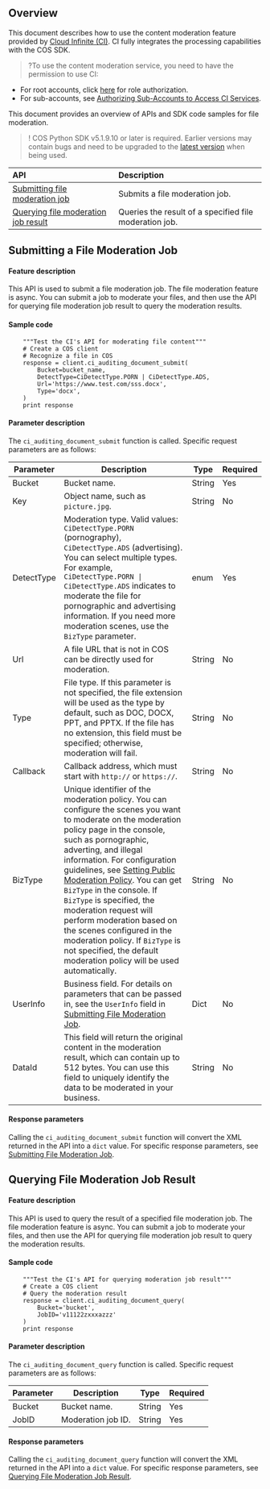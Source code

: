 ## Overview
This document describes how to use the content moderation feature provided by [Cloud Infinite (CI)](https://www.tencentcloud.com/document/product/1045). CI fully integrates the processing capabilities with the COS SDK.

>?To use the content moderation service, you need to have the permission to use CI:
- For root accounts, click [here](https://console.cloud.tencent.com/cam/role/grant?roleName=CI_QCSRole&policyName=QcloudCOSDataFullControl,QcloudAccessForCIRole,QcloudPartAccessForCIRole&principal=eyJzZXJ2aWNlIjoiY2kucWNsb3VkLmNvbSJ9&serviceType=%E6%95%B0%E6%8D%AE%E4%B8%87%E8%B1%A1&s_url=https%3A%2F%2Fconsole.cloud.tencent.com%2Fci) for role authorization.
- For sub-accounts, see [Authorizing Sub-Accounts to Access CI Services](https://intl.cloud.tencent.com/document/product/1045/33450).

This document provides an overview of APIs and SDK code samples for file moderation.

>! COS Python SDK v5.1.9.10 or later is required. Earlier versions may contain bugs and need to be upgraded to the [latest version](https://github.com/tencentyun/cos-python-sdk-v5/releases) when being used.
>

| API | Description    |
| :----------------------------------------------------------- | :------------------------- |
|[Submitting file moderation job](https://intl.cloud.tencent.com/document/product/436/48258) | Submits a file moderation job.   |
|[Querying file moderation job result](https://intl.cloud.tencent.com/document/product/436/48259)  | Queries the result of a specified file moderation job. |



## Submitting a File Moderation Job

#### Feature description

This API is used to submit a file moderation job. The file moderation feature is async. You can submit a job to moderate your files, and then use the API for querying file moderation job result to query the moderation results.

#### Sample code

```shell
    """Test the CI's API for moderating file content"""
    # Create a COS client
    # Recognize a file in COS
	response = client.ci_auditing_document_submit(
		Bucket=bucket_name,
		DetectType=CiDetectType.PORN | CiDetectType.ADS,
		Url='https://www.test.com/sss.docx',
		Type='docx',
	)
	print response
```

#### Parameter description

The `ci_auditing_document_submit` function is called. Specific request parameters are as follows:

| Parameter | Description | Type | Required |
| --------- | ------------------------------------------------------------ | ------ | -------- |
| Bucket | Bucket name.                                 | String  | Yes       |
| Key | Object name, such as `picture.jpg`.                                 | String  | No       |
| DetectType      | Moderation type. Valid values: `CiDetectType.PORN` (pornography), `CiDetectType.ADS` (advertising). You can select multiple types. For example, `CiDetectType.PORN \| CiDetectType.ADS` indicates to moderate the file for pornographic and advertising information. If you need more moderation scenes, use the `BizType` parameter.  | enum | Yes        |  
| Url | A file URL that is not in COS can be directly used for moderation.                                 | String  | No       |
| Type | File type. If this parameter is not specified, the file extension will be used as the type by default, such as DOC, DOCX, PPT, and PPTX. If the file has no extension, this field must be specified; otherwise, moderation will fail. | String | No |
| Callback | Callback address, which must start with `http://` or `https://`.              | String    | No       |
| BizType | Unique identifier of the moderation policy. You can configure the scenes you want to moderate on the moderation policy page in the console, such as pornographic, adverting, and illegal information. For configuration guidelines, see [Setting Public Moderation Policy](https://intl.cloud.tencent.com/document/product/436/52095). You can get `BizType` in the console. If `BizType` is specified, the moderation request will perform moderation based on the scenes configured in the moderation policy. If `BizType` is not specified, the default moderation policy will be used automatically. | String | No |
| UserInfo | Business field. For details on parameters that can be passed in, see the `UserInfo` field in [Submitting File Moderation Job](https://intl.cloud.tencent.com/document/product/436/48258).                            | Dict  | No       |
| DataId | This field will return the original content in the moderation result, which can contain up to 512 bytes. You can use this field to uniquely identify the data to be moderated in your business. | String | No |

#### Response parameters

Calling the `ci_auditing_document_submit` function will convert the XML returned in the API into a `dict` value. For specific response parameters, see [Submitting File Moderation Job](https://intl.cloud.tencent.com/document/product/436/48258).

## Querying File Moderation Job Result

#### Feature description

This API is used to query the result of a specified file moderation job. The file moderation feature is async. You can submit a job to moderate your files, and then use the API for querying file moderation job result to query the moderation results.

#### Sample code

```shell
    """Test the CI's API for querying moderation job result"""
    # Create a COS client
    # Query the moderation result
	response = client.ci_auditing_document_query(
		Bucket='bucket',
		JobID='v11122zxxxazzz'
	)
	print response
```

#### Parameter description

The `ci_auditing_document_query` function is called. Specific request parameters are as follows:

| Parameter | Description | Type | Required |
| --------- | ------------------------------------------------------------ | ------ | -------- |
| Bucket | Bucket name.                                 | String  | Yes       |
| JobID | Moderation job ID.                                | String  | Yes       |

#### Response parameters

Calling the `ci_auditing_document_query` function will convert the XML returned in the API into a `dict` value. For specific response parameters, see [Querying File Moderation Job Result](https://intl.cloud.tencent.com/document/product/436/48259).



